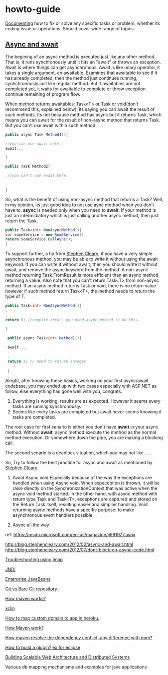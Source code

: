 # howto-guide

[Documenting](https://github.com/bhochhi/howto-guide/wiki) how to fix or solve any specific tasks or problem, whether its coding issue or operations. Should cover wide range of topics.


[Async and await]()
---
The begining of an async method is executed just like any other method. That is, it runs synchronously until it hits an "await" or throws an exception. Await is where things can get asynchronous. Await is like unary operator, it takes a single argument, an awaitable. Examines that awaitable to see if it has already completed; then the method just continues running, synhchronously just like regular method. But if awaitables are not completed yet, it waits for awaitable to complete or throw exception continue remaining of program flow. 

When method returns awaitables: Task\<T> or Task or void(don't recommend this, explained below), its saying you can await the result of such methods. Its not because method has async but it returns Task, which means you can await for the result of non-async method that returns Task. But you can't use await within such method. 

```c#
public async Task Method1(){

//you can use await here.
await...

}

public Task Method2{

 //you can't use await here. 
 
 
}

```

So, what is the benefit of using non-async method that returns a Task?
Well, in my opinion, its just good idea to not use aync method when you don't have to. __async__ is needed only when you need to __await__. If your method is just an intermidiatory which is just calling another async method, then just return the Task. 
```c#
public Task<int> NonAsyncMethod(){
var someService = new SomeService();
return someService.CallAync();
}
```
To support further, a tip from [Stephen Cleary](http://blog.stephencleary.com/); if you have a very simple asynchronous method, you may be able to write it without using the await keyword. If you can write it without await, then you should write it without await, and remove the async keyword from the method. A non-async method returning Task.FromResult is more efficient than an async method returning a value.
Also note that you can't return Task\<T> from non-async method. If an async method returns Task or void, there is no return value however if such method return Task\<T>, the method needs to return the type of T. 
```c#
public Task<int> NonAsyncMethod(){
.
.
return 5; //compile error, you need async method to do this.

}

 public async Task<int> Method1(){
 
 await ...
 .
 .
 return 2; // need to return integer 
 
 }
```

Alright, after knowing these basics, working on your first async/await codebase, you may ended up with two cases especially with ASP.NET as follow, else everything has gone well with you, congrats: 
  1. Everything is working, results are as expected. However it seems every tasks are running synchronously.
  2. Seems like every tasks are completed but await never seems knowing if tasks are completed. 

The root case for first senario is either you don't have __await__ in your async method. Without __await__, async method execute the method as the normal method execution. Or somewhere down the pipe, you are making a blocking call.   
 
The second senario is a deadlock situation, which you may not like. ....


So, Try to follow the best practice for async and await as mentioned by [Stephen Cleary](https://msdn.microsoft.com/en-us/magazine/jj991977.aspx).

1. Avoid Async void
  Especially because of the way the exceptions are handled when using Async void. When expeception is thrown, it will be raise directly on the SynchronizationContext that was active when the async void method started. In the other hand, with async method with return type Task and Task\<T>, exceptions are captured and stored on the Return Task itself, resulting easier and simplier handling. Void returning async methods have a specific purpose: to make asynchronous event handlers possible.

2. Async all the way



 ref: https://msdn.microsoft.com/en-us/magazine/jj991977.aspx
 
 http://blog.stephencleary.com/2012/02/async-and-await.html
 http://blog.stephencleary.com/2012/07/dont-block-on-async-code.html

[Troubleshooting using jmap](https://github.com/bhochhi/howto-guide/wiki/Troubleshooting-using-jmap)

[JNDI](https://github.com/bhochhi/howto-guide/wiki/JNDI)

[Enterprise JavaBeans](https://github.com/bhochhi/howto-guide/wiki/Enterprise-JavaBeans)

[Git vs Bare Git repository ](http://www.saintsjd.com/2011/01/what-is-a-bare-git-repository/);

[How maven works?](https://github.com/bhochhi/howto-guide/wiki/How-maven-works%3F)

[xclip]()

[How to map custom domain to app in heroku.](https://github.com/bhochhi/howto-guide/wiki/JNDI)

[How Maven work?](https://github.com/bhochhi/howto-guide/wiki/How-maven-works%3F)

[How maven resolve the dependency conflict, any difference with npm?]()

[How to build a plugin?,ex for eclipse]()

[Building Scalable Web Architecture and Distributed Systems](http://www.drdobbs.com/web-development/building-scalable-web-architecture-and-d/240142422)

Various db mapping mechanisms and examples for java applications

